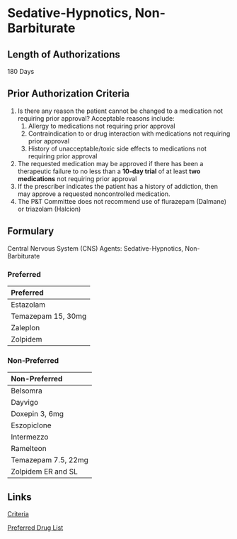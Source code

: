 # Sedative-Hypnotics, Non-Barbiturate

## Length of Authorizations

180 Days

## Prior Authorization Criteria

1.  Is there any reason the patient cannot be changed to a medication not requiring prior approval? Acceptable reasons include:
    1.  Allergy to medications not requiring prior approval
    2.  Contraindication to or drug interaction with medications not requiring prior approval
    3.  History of unacceptable/toxic side effects to medications not requiring prior approval
2.  The requested medication may be approved if there has been a therapeutic failure to no less than a **10-day trial** of at least **two medications** not requiring prior approval
3.  If the prescriber indicates the patient has a history of addiction, then may approve a requested noncontrolled medication.
4.  The P&T Committee does not recommend use of flurazepam (Dalmane) or triazolam (Halcion)

## Formulary

Central Nervous System (CNS) Agents: Sedative-Hypnotics, Non-Barbiturate

### Preferred

| Preferred          |
| :----------------- |
| Estazolam          |
| Temazepam 15, 30mg |
| Zaleplon           |
| Zolpidem           |

### Non-Preferred

| Non-Preferred       |
| :------------------ |
| Belsomra            |
| Dayvigo             |
| Doxepin 3, 6mg      |
| Eszopiclone         |
| Intermezzo          |
| Ramelteon           |
| Temazepam 7.5, 22mg |
| Zolpidem ER and SL  |

## Links

[Criteria](https://pharmacy.medicaid.ohio.gov/sites/default/files/20221001_UPDL_Criteria_APPROVED.pdf#page=43)

[Preferred Drug List](https://pharmacy.medicaid.ohio.gov/sites/default/files/20221001_UPDL_APPROVED_.pdf#page=18)